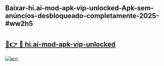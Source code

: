 ## Baixar-hi.ai-mod-apk-vip-unlocked-Apk-sem-anúncios-desbloqueado-completamente-2025-#ww2h5

# <h2><a href="https://ainizakaria.my?title=hi.ai-mod-apk-vip-unlocked&ref=22M">🔗👉 🔴 hi.ai-mod-apk-vip-unlocked</a></h2>

[![acn](https://github.com/user-attachments/assets/0f9c940e-d8b0-45ae-aac7-cd30a18b3e1c)](https://ainizakaria.my?title=hi.ai-mod-apk-vip-unlocked&ref=22M)

